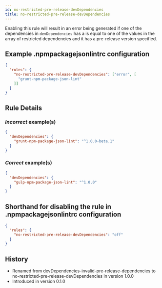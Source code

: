```yaml
---
id: no-restricted-pre-release-devDependencies
title: no-restricted-pre-release-devDependencies
---
```


Enabling this rule will result in an error being generated if one of the dependencies in `devDependencies` has a is equal to one of the values in the array of restricted dependencies and it has a pre-release version specified.

## Example .npmpackagejsonlintrc configuration

```json
{
  "rules": {
    "no-restricted-pre-release-devDependencies": ["error", [
      "grunt-npm-package-json-lint"
    ]]
  }
}
```

## Rule Details

### *Incorrect* example(s)

```json
{
  "devDependencies": {
    "grunt-npm-package-json-lint": "^1.0.0-beta.1"
  }
}
```

### *Correct* example(s)

```json
{
  "devDependencies": {
    "gulp-npm-package-json-lint": "^1.0.0"
  }
}
```

## Shorthand for disabling the rule in .npmpackagejsonlintrc configuration

```json
{
  "rules": {
    "no-restricted-pre-release-devDependencies": "off"
  }
}
```

## History

* Renamed from devDependencies-invalid-pre-release-dependencies to no-restricted-pre-release-devDependencies in version 1.0.0
* Introduced in version 0.1.0
